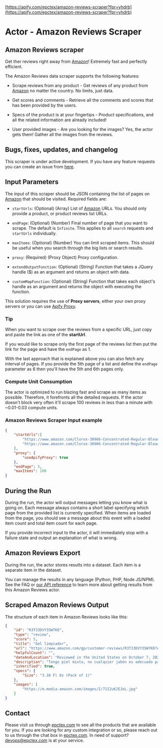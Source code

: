 [https://apify.com/epctex/amazon-reviews-scraper?fpr=yhdrb](https://apify.com/epctex/amazon-reviews-scraper?fpr=yhdrb)

# Actor - Amazon Reviews Scraper

## Amazon Reviews scraper

Get ther reviews right away from [Amazon](https://www.amazon.com)! Extremely fast and perfectly efficient.

The Amazon Reviews data scraper supports the following features:

-   Scrape reviews from any product - Get reviews of any product from [Amazon](https://www.amazon.com) no matter the country. No limits, just data.

-   Get scores and comments - Retrieve all the comments and scores that has been provided by the users.

-   Specs of the product is at your fingertips - Product specifications, and all the related information are already included!

-   User provided images - Are you looking for the images? Yes, the actor gets them! Gather all the images from the reviews.

## Bugs, fixes, updates, and changelog

This scraper is under active development. If you have any feature requests you can create an issue from [here](https://github.com/epctex/amazon-reviews-scraper/issues).


## Input Parameters

The input of this scraper should be JSON containing the list of pages on [Amazon](https://www.amazon.com) that should be visited. Required fields are:

- `startUrls`: (Optional) (Array) List of [Amazon](https://www.amazon.com) URLs. You should only provide a product, or product reviews list URLs.

- `endPage`: (Optional) (Number) Final number of page that you want to scrape. The default is `Infinite`. This applies to all `search` requests and `startUrls` individually.

- `maxItems`: (Optional) (Number) You can limit scraped items. This should be useful when you search through the big lists or search results.

- `proxy`: (Required) (Proxy Object) Proxy configuration.

- `extendOutputFunction`: (Optional) (String) Function that takes a JQuery handle ($) as an argument and returns an object with data.

- `customMapFunction`: (Optional) (String) Function that takes each object's handle as an argument and returns the object with executing the function.

This solution requires the use of **Proxy servers**, either your own proxy servers or you can use [Apify Proxy](https://www.apify.com/docs/proxy).

### Tip

When you want to scrape over the reviews from  a specific URL, just copy and paste the link as one of the **startUrl**.

If you would like to scrape only the first page of the reviews list then put the link for the page and have the `endPage` as 1.

With the last approach that is explained above you can also fetch any interval of pages. If you provide the 5th page of a list and define the `endPage` parameter as 6 then you'll have the 5th and 6th pages only.

### Compute Unit Consumption

The actor is optimized to run blazing fast and scrape as many items as possible. Therefore, it forefronts all the detailed requests. If the actor doesn't block very often it'll scrape 100 reviews in less than a minute with ~0.01-0.03 compute units.

### Amazon Reviews Scraper Input example

```json
{
    "startUrls":[
        "https://www.amazon.com/Clorox-30966-Concentrated-Regular-Bleach/dp/B07HXTYS1W/ref=sr_1_3?crid=ZT0PLQMYO4WP&keywords=clorox&qid=1702901115&sprefix=cl%2Caps%2C278&sr=8-3",
        "https://www.amazon.com/Clorox-30966-Concentrated-Regular-Bleach/product-reviews/B07HXTYS1W/ref=cm_cr_dp_d_show_all_btm?ie=UTF8&reviewerType=all_reviews"
    ],
    "proxy": {
        "useApifyProxy": true
    },
    "endPage": 5,
    "maxItems": 100
}
```

## During the Run

During the run, the actor will output messages letting you know what is going on. Each message always contains a short label specifying which page from the provided list is currently specified.
When items are loaded from the page, you should see a message about this event with a loaded item count and total item count for each page.

If you provide incorrect input to the actor, it will immediately stop with a failure state and output an explanation of what is wrong.

## Amazon Reviews Export

During the run, the actor stores results into a dataset. Each item is a separate item in the dataset.

You can manage the results in any language (Python, PHP, Node JS/NPM). See the FAQ or <a href="https://www.apify.com/docs/api" target="blank">our API reference</a> to learn more about getting results from this Amazon Reviews actor.

## Scraped Amazon Reviews Output

The structure of each item in Amazon Reviews looks like this:

```json
{
	"id": "R3T33DVY3SW7K0",
	"type": "review",
	"score": 5,
	"title": "Gel limpiador",
	"url": "https://www.amazon.com/gp/customer-reviews/R3T33DVY3SW7K0?ASIN=B0060OMXUA",
	"helpfulCount": "",
	"dateAndLocation": "Reviewed in the United States on October 7, 2023",
	"description": "Tengo piel mixta, no cualquier jabón es adecuado para mi piel. Sin duda alguna es el mejor.",
	"isVerified": true,
	"specs": {
		"Size": "3.38 Fl Oz (Pack of 1)"
	},
	"images": [
		"https://m.media-amazon.com/images/I/71I2uKJEJeL.jpg"
	]
}
```

## Contact
Please visit us through [epctex.com](https://epctex.com) to see all the products that are available for you. If you are looking for any custom integration or so, please reach out to us through the chat box in [epctex.com](https://epctex.com). In need of support? [devops@epctex.com](mailto:devops@epctex.com) is at your service.
